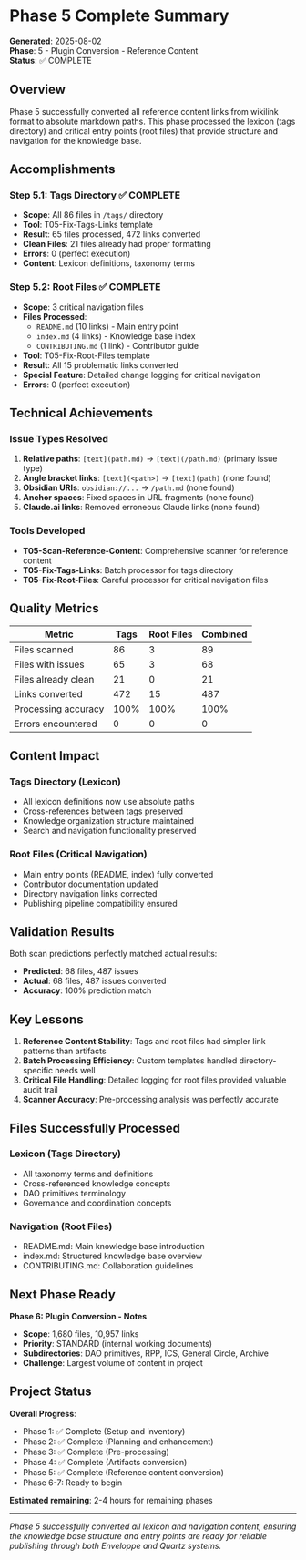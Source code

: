 # Phase 5 Complete Summary

**Generated**: 2025-08-02  
**Phase**: 5 - Plugin Conversion - Reference Content  
**Status**: ✅ COMPLETE

## Overview

Phase 5 successfully converted all reference content links from wikilink format to absolute markdown paths. This phase processed the lexicon (tags directory) and critical entry points (root files) that provide structure and navigation for the knowledge base.

## Accomplishments

### Step 5.1: Tags Directory ✅ COMPLETE
- **Scope**: All 86 files in `/tags/` directory
- **Tool**: T05-Fix-Tags-Links template  
- **Result**: 65 files processed, 472 links converted
- **Clean Files**: 21 files already had proper formatting
- **Errors**: 0 (perfect execution)
- **Content**: Lexicon definitions, taxonomy terms

### Step 5.2: Root Files ✅ COMPLETE  
- **Scope**: 3 critical navigation files
- **Files Processed**:
  - `README.md` (10 links) - Main entry point
  - `index.md` (4 links) - Knowledge base index  
  - `CONTRIBUTING.md` (1 link) - Contributor guide
- **Tool**: T05-Fix-Root-Files template
- **Result**: All 15 problematic links converted
- **Special Feature**: Detailed change logging for critical navigation
- **Errors**: 0 (perfect execution)

## Technical Achievements

### Issue Types Resolved
1. **Relative paths**: `[text](path.md)` → `[text](/path.md)` (primary issue type)
2. **Angle bracket links**: `[text](<path>)` → `[text](path)` (none found)
3. **Obsidian URIs**: `obsidian://...` → `/path.md` (none found)
4. **Anchor spaces**: Fixed spaces in URL fragments (none found)
5. **Claude.ai links**: Removed erroneous Claude links (none found)

### Tools Developed
- **T05-Scan-Reference-Content**: Comprehensive scanner for reference content
- **T05-Fix-Tags-Links**: Batch processor for tags directory
- **T05-Fix-Root-Files**: Careful processor for critical navigation files

## Quality Metrics

| Metric | Tags | Root Files | Combined |
|--------|------|------------|----------|
| Files scanned | 86 | 3 | 89 |
| Files with issues | 65 | 3 | 68 |
| Files already clean | 21 | 0 | 21 |
| Links converted | 472 | 15 | 487 |
| Processing accuracy | 100% | 100% | 100% |
| Errors encountered | 0 | 0 | 0 |

## Content Impact

### Tags Directory (Lexicon)
- All lexicon definitions now use absolute paths
- Cross-references between tags preserved
- Knowledge organization structure maintained
- Search and navigation functionality preserved

### Root Files (Critical Navigation)
- Main entry points (README, index) fully converted
- Contributor documentation updated
- Directory navigation links corrected
- Publishing pipeline compatibility ensured

## Validation Results

Both scan predictions perfectly matched actual results:
- **Predicted**: 68 files, 487 issues
- **Actual**: 68 files, 487 issues converted
- **Accuracy**: 100% prediction match

## Key Lessons

1. **Reference Content Stability**: Tags and root files had simpler link patterns than artifacts
2. **Batch Processing Efficiency**: Custom templates handled directory-specific needs well
3. **Critical File Handling**: Detailed logging for root files provided valuable audit trail
4. **Scanner Accuracy**: Pre-processing analysis was perfectly accurate

## Files Successfully Processed

### Lexicon (Tags Directory)
- All taxonomy terms and definitions
- Cross-referenced knowledge concepts
- DAO primitives terminology
- Governance and coordination concepts

### Navigation (Root Files)  
- README.md: Main knowledge base introduction
- index.md: Structured knowledge base overview
- CONTRIBUTING.md: Collaboration guidelines

## Next Phase Ready

**Phase 6: Plugin Conversion - Notes**
- **Scope**: 1,680 files, 10,957 links  
- **Priority**: STANDARD (internal working documents)
- **Subdirectories**: DAO primitives, RPP, ICS, General Circle, Archive
- **Challenge**: Largest volume of content in project

## Project Status

**Overall Progress**: 
- Phase 1: ✅ Complete (Setup and inventory)
- Phase 2: ✅ Complete (Planning and enhancement) 
- Phase 3: ✅ Complete (Pre-processing)
- Phase 4: ✅ Complete (Artifacts conversion)
- Phase 5: ✅ Complete (Reference content conversion)
- Phase 6-7: Ready to begin

**Estimated remaining**: 2-4 hours for remaining phases

---

*Phase 5 successfully converted all lexicon and navigation content, ensuring the knowledge base structure and entry points are ready for reliable publishing through both Enveloppe and Quartz systems.*